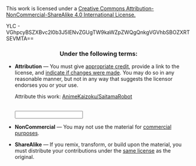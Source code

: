 This work is licensed under a [Creative Commons Attribution-NonCommercial-ShareAlike 4.0 International License.](http://creativecommons.org/licenses/by-nc-sa/4.0/)

YLC - VGhpcyBSZXBvc2l0b3J5IENvZGUgTW9kaWZpZWQgQnkgVGVhbSBOZXRTSEVMTA==




<div id="deed-conditions" class="row">
<h3 style="text-align: center">Under the following terms:</h3>
<ul dir="ltr" style="text-align: left" class="license-properties col-md-offset-2 col-md-8">
<li class="license by">
<p>
<strong>Attribution</strong> — <span rel="cc:requires" resource="http://creativecommons.org/ns#Attribution">You must give <a href="#" id="appropriate_credit_popup" class="helpLink" tabindex="0" data-original-title="" title="">appropriate credit</a></span>, provide a link to the license, and <span rel="cc:requires" resource="http://creativecommons.org/ns#Notice"><a href="#" id="indicate_changes_popup" class="helpLink" tabindex="0" data-original-title="" title="">indicate if changes were made</a></span>. You may do so in any reasonable manner, but not in any way that suggests the licensor endorses you or your use.
<span id="by-more-container"></span>
</p>
<p id="work-attribution-container" style="display:none;">

Attribute this work: [AnimeKaizoku/SaitamaRobot](https://github.com/AnimeKaizoku/SaitamaRobot)


<br>
<input id="work-attribution" value="" type="text" readonly="readonly" onclick="this.select()" onfocus="document.getElementById('work-attribution').select();">
<input id="license-code" type="hidden" value="CC BY-NC-SA 4.0">
<input id="license-url" type="hidden" value="http://creativecommons.org/licenses/by-nc-sa/4.0/">
</a>
</p>
</li>
<li class="license nc" rel="cc:prohibits" resource="http://creativecommons.org/ns#CommercialUse">
<p>
<strong>NonCommercial</strong> — You may not use the material for <a href="#" id="commercial_purposes_popup" class="helpLink" tabindex="0" data-original-title="" title="">commercial purposes</a>.
<span id="nc-more-container"></span>
</p>
</li>
<li class="license sa" rel="cc:requires" resource="http://creativecommons.org/ns#ShareAlike">
<p>
<strong>ShareAlike</strong> — If you remix, transform, or build upon the material, you must distribute your contributions under the <a href="#" id="same_license_popup" class="helpLink" tabindex="0" data-original-title="" title="">same license</a> as the original.
<span id="sa-more-container"></span>
 </p>
</li>
</ul>
</div>
